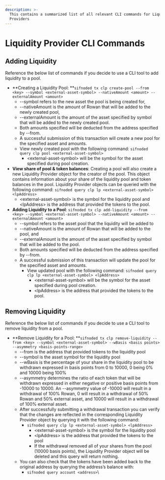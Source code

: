 ```yaml
---
description: >-
  This contains a summarized list of all relevant CLI commands for Liquidity
  Providers
---
```


# Liquidity Provider CLI Commands

## Adding Liquidity

Reference the below list of commands if you decide to use a CLI tool to add liquidity to a pool.&#x20;

* **Creating a Liquidity Pool: **`sifnoded tx clp create-pool --from <key> --symbol <external-asset-symbol> --nativeAmount <amount> --externalAmount <amount>`
  * \--symbol refers to the new asset the pool is being created for,&#x20;
  * \--nativeAmount is the amount of Rowan that will be added to the newly created pool,&#x20;
  * \--externalAmount is the amount of the asset specified by symbol that will be added to the newly created pool.&#x20;
  * Both amounts specified will be deducted from the address specified by --from.&#x20;
  * A successful submission of this transaction will create a new pool for the specified asset and amounts.
  * View newly created pool with the following command: `sifnoded query clp pool <external-asset-symbol> `
    * \<external-asset-symbol> will be the symbol for the asset specified during pool creation.
* **View share of pool & token balances**: Creating a pool will also create a new Liquidity Provider object for the creator of the pool. This object contains information about your share of the liquidity pool and token balances in the pool. Liquidity Provider objects can be queried with the following command: `sifnoded query clp lp <external-asset-symbol> <lpAddress>`
  * \<external-asset-symbol> is the symbol for the liquidity pool and \<lpAddress> is the address that provided the tokens to the pool.
* **Adding Liquidity to a Pool**: `sifnoded tx clp add-liquidity --from <key> --symbol <external-asset-symbol> --nativeAmount <amount> --externalAmount <amount>`
  * \--symbol refers to the asset pool that the liquidity will be added to
  * \--nativeAmount is the amount of Rowan that will be added to the pool, and&#x20;
  * \--externalAmount is the amount of the asset specified by symbol that will be added to the pool.&#x20;
  * Both amounts specified will be deducted from the address specified by --from.&#x20;
  * A successful submission of this transaction will update the pool for the specified asset and amounts.
    * View updated pool with the following command: `sifnoded query clp lp <external-asset-symbol> <lpAddress>`
      * \<external-asset-symbol> will be the symbol for the asset specified during pool creation.
      * \<lpAddress> is the address that provided the tokens to the pool.&#x20;

## **Removing Liquidity**

Reference the below list of commands if you decide to use a CLI tool to remove liquidity from a pool.&#x20;

* **Remove Liquidity for a Pool: **`sifnoded tx clp remove-liquidity --from <key> --symbol <external-asset-symbol> --wBasis <basis points> --asymmetry <basis-points-range>`
  * \--from is the address that provided tokens to the liquidity pool &#x20;
  * \--symbol is the asset symbol for the liquidity pool&#x20;
  * \--wBasis is the percentage of your share in the liquidity pool to be withdrawn expressed in basis points from 0 to 10000, 0 being 0% and 10000 being 100%
  * \--asymmetry determines the ratio of each token that will be withdrawn expressed in either negative or positive basis points from -10000 to 10000. An --asymmetry value of -10000 will result in a withdrawal of 100% Rowan, 0 will result in a withdrawal of 50% Rowan and 50% external asset, and 10000 will result in a withdrawal of 100% external asset.
  * After successfully submitting a withdrawal transaction you can verify that the changes are reflected in the corresponding Liquidity Provider object by querying it with the following command:
    * `sifnoded query clp lp <external-asset-symbol> <lpAddress> `
      * \<external-asset-symbol> is the symbol for the liquidity pool&#x20;
      * \<lpAddress> is the address that provided the tokens to the pool&#x20;
      * If the withdrawal removed all of your shares from the pool (10000 basis points), the Liquidity Provider object will be deleted and this query will return nothing.
  * You can also check that the tokens have been added back to the original address by querying the address’s balance with:&#x20;
    * `sifnoded query account <address>`\
